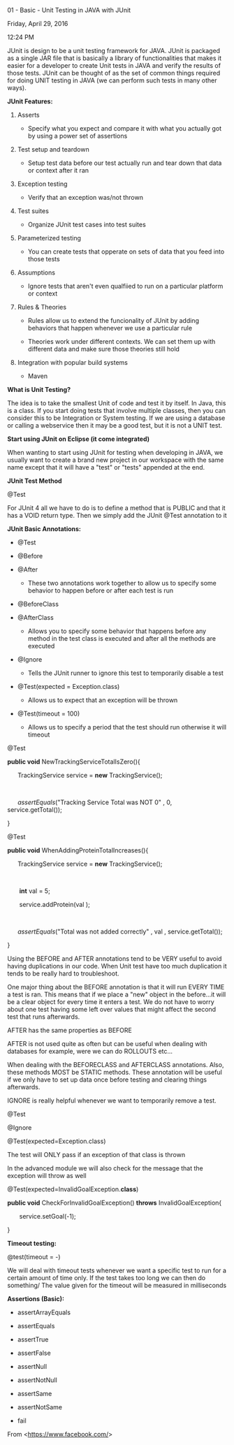 01 - Basic - Unit Testing in JAVA with JUnit

Friday, April 29, 2016

12:24 PM

JUnit is design to be a unit testing framework for JAVA. JUnit is packaged as a single JAR file that is basically a library of functionalities that makes it easier for a developer to create Unit tests in JAVA and verify the results of those tests. JUnit can be thought of as the set of common things required for doing UNIT testing in JAVA (we can perform such tests in many other ways).

**JUnit Features:**

1.  Asserts

    -   Specify what you expect and compare it with what you actually got by using a power set of assertions

2.  Test setup and teardown

    -   Setup test data before our test actually run and tear down that data or context after it ran

3.  Exception testing

    -   Verify that an exception was/not thrown

4.  Test suites

    -   Organize JUnit test cases into test suites

5.  Parameterized testing

    -   You can create tests that opperate on sets of data that you feed into those tests

6.  Assumptions

    -   Ignore tests that aren\'t even qualfiied to run on a particular platform or context

7.  Rules & Theories

    -   Rules allow us to extend the funcionality of JUnit by adding behaviors that happen whenever we use a particular rule

    -   Theories work under different contexts. We can set them up with different data and make sure those theories still hold

8.  Integration with popular build systems

    -   Maven

**What is Unit Testing?**

The idea is to take the smallest Unit of code and test it by itself. In Java, this is a class. If you start doing tests that involve multiple classes, then you can consider this to be Integration or System testing. If we are using a database or calling a webservice then it may be a good test, but it is not a UNIT test.

**Start using JUnit on Eclipse (it come integrated)**

When wanting to start using JUnit for testing when developing in JAVA, we usually want to create a brand new project in our workspace with the same name except that it will have a \"test\" or \"tests\" appended at the end.

**JUnit Test Method**

\@Test

For JUnit 4 all we have to do is to define a method that is PUBLIC and that it has a VOID return type. Then we simply add the JUnit \@Test annotation to it

**JUnit Basic Annotations:**

-   \@Test

-   \@Before

-   \@After

    -   These two annotations work together to allow us to specify some behavior to happen before or after each test is run

-   \@BeforeClass

-   \@AfterClass

    -   Allows you to specify some behavior that happens before any method in the test class is executed and after all the methods are executed

-   \@Ignore

    -   Tells the JUnit runner to ignore this test to temporarily disable a test

-   \@Test(expected = Exception.class)

    -   Allows us to expect that an exception will be thrown

-   \@Test(timeout = 100)

    -   Allows us to specify a period that the test should run otherwise it will timeout

\@Test

**public void** NewTrackingServiceTotalIsZero(){

      TrackingService service = **new** TrackingService();

      

      *assertEquals*(\"Tracking Service Total was NOT 0\" , 0, service.getTotal());

}

\@Test

**public void** WhenAddingProteinTotalIncreases(){

      TrackingService service = **new** TrackingService();

      

       **int** val = 5;

       service.addProtein(val );

      

      *assertEquals*(\"Total was not added correctly\" , val , service.getTotal());

}

Using the BEFORE and AFTER annotations tend to be VERY useful to avoid having duplications in our code. When Unit test have too much duplication it tends to be really hard to troubleshoot.

One major thing about the BEFORE annotation is that it will run EVERY TIME a test is ran. This means that if we place a \"new\" object in the before\...it will be a clear object for every time it enters a test. We do not have to worry about one test having some left over values that might affect the second test that runs afterwards.

AFTER has the same properties as BEFORE

AFTER is not used quite as often but can be useful when dealing with databases for example, were we can do ROLLOUTS etc\...

When dealing with the BEFORECLASS and AFTERCLASS annotations. Also, these methods MOST be STATIC methods. These annotation will be useful if we only have to set up data once before testing and clearing things afterwards.

IGNORE is really helpful whenever we want to temporarily remove a test. 

\@Test

\@Ignore

\@Test(expected=Exception.class)

The test will ONLY pass if an exception of that class is thrown

In the advanced module we will also check for the message that the exception will throw as well

\@Test(expected=InvalidGoalException.**class**)

**public void** CheckForInvalidGoalException() **throws** InvalidGoalException{

       service.setGoal(-1);

}

**Timeout testing:**

\@test(timeout = -)

We will deal with timeout tests whenever we want a specific test to run for a certain amount of time only. If the test takes too long we can then do something/ The value given for the timeout will be measured in milliseconds

**Assertions (Basic):**

-   assertArrayEquals

-   assertEquals

-   assertTrue

-   assertFalse

-   assertNull

-   assertNotNull

-   assertSame

-   assertNotSame

-   fail

From \<<https://www.facebook.com/>\>
